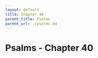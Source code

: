 ```yaml
---
layout: default
title: Chapter 40
parent_title: Psalms
parent_url: ./psalms.md
---
```


# Psalms - Chapter 40
